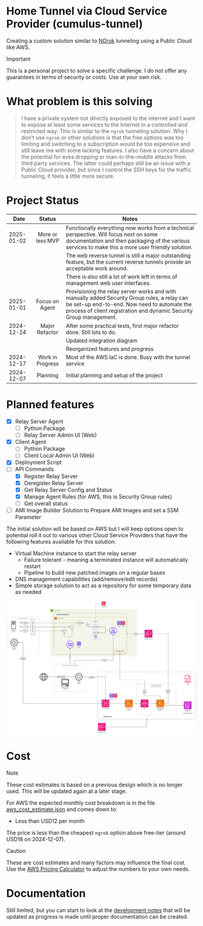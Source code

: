 # Home Tunnel via Cloud Service Provider (cumulus-tunnel)

Creating a custom solution similar to [NGrok](https://ngrok.com/our-product/secure-tunnels) tunneling using a Public Cloud like AWS.

> [!IMPORTANT]  
> This is a personal project to solve a specific challenge. I do not offer any guarantees in terms of security or costs. Use at your own risk.

# What problem is this solving

> I have a private system not directly exposed to the internet and I want to expose at least some services to the Internet in a controlled and restricted way. This is similar to the `ngrok` tunneling solution. Why I don't use `ngrok` or other solutions is that the free options was too limiting and switching to a subscription would be too expensive and still leave me with some lacking features. I also have a concern about the potential for eves dropping or man-in-the-middle attacks from third party services. The latter could perhaps still be an issue with a Public Cloud provider, but since I control the SSH keys for the traffic tunneling, it feels a little more secure.

# Project Status

| Date       | Status           | Notes                                                                                                                                                                                                              |
|------------|:----------------:|--------------------------------------------------------------------------------------------------------------------------------------------------------------------------------------------------------------------|
| 2025-01-02 | More or less MVP | Functionally everything now works from a technical perspective. Will focus next on some documentation and then packaging of the various services to make this a more user friendly solution.                       |
|            |                  | The web reverse tunnel is still a major outstanding feature, but the current reverse tunnels provide an acceptable work around.                                                                                    |
|            |                  | There is also still a lot of work left in terms of management web user interfaces.                                                                                                                                 |
| 2025-01-01 | Focus on Agent   | Provisioning the relay server works and with manually added Security Group rules, a relay can be set-up end-to-end. Now need to automate the process of client registration and dynamic Security Group management. |
| 2024-12-24 | Major Refactor   | After some practical tests, first major refactor done. Still lots to do.                                                                                                                                           |
|            |                  | Updated integration diagram                                                                                                                                                                                        |
|            |                  | Reorganized features and progress                                                                                                                                                                                  |
| 2024-12-17 | Work in Progress | Most of the AWS IaC is done. Busy with the tunnel service                                                                                                                                                          |
| 2024-12-07 | Planning         | Initial planning and setup of the project                                                                                                                                                                          |

# Planned features

* [X] Relay Server Agent
  * [ ] Python Package
  * [ ] Relay Server Admin UI (Web)
* [X] Client Agent
  * [ ] Python Package
  * [ ] Client Local Admin UI (Web)
* [X] Deployment Script
* [ ] API Commands
  * [X] Register Relay Server
  * [X] Deregister Relay Server
  * [X] Get Relay Server Config and Status
  * [X] Manage Agent Rules (for AWS, this is Security Group rules)
  * [ ] Get overall status
* [ ] AMI Image Builder Solution to Prepare AMI Images and set a SSM Parameter

The initial solution will be based on AWS but I will keep options open to potential roll it out to various other Cloud Service Providers that have the following features available for this solution:

* Virtual Machine instance to start the relay server
  * Failure tolerant - meaning a terminated instance will automatically restart
  * Pipeline to build new patched images on a regular bases
* DNS management capabilities (add/remove/edit records)
* Simple storage solution to act as a repository for some temporary data as needed

![Integration Design Overview](./images/design-Integration.png)

# Cost

> [!NOTE]
> These cost estimates is based on a previous design which is no longer used. This will be updated again at a later stage.

For AWS the expected monthly cost breakdown is in the file [aws_cost_estimate.json](./aws_cost_estimate.json) and comes down to:

* Less than USD12 per month

The price is less than the cheapest `ngrok` option above free-tier (around USD18 on 2024-12-07).

> [!CAUTION]
> These are cost estimates and many factors may influence the final cost. Use the [AWS Pricing Calculator](https://calculator.aws/#/) to adjust the numbers to your own needs.

# Documentation

Still limited, but you can start to look at the [development notes](./DEV_NOTES.md) that will be updated as progress is made until proper documentation can be created.

